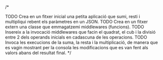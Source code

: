 /*

TODO Crea en un fitxer inicial una petita aplicació que sumi, resti i multipliqui rebent els paràmetres en un JSON.
TODO Crea en un fitxer extern una classe que emmagatzemi middlewares (funcions).
TODO Insereix a la invocació middlewares que facin el quadrat, el cub i la divisió entre 2 dels operands inicials en cadascuna de les operacions. 
TODO Invoca les execucions de la suma, la resta i la multiplicació, de manera que es vagin mostrant per la consola les modificacions que es van fent als valors abans del resultat final.
*/
